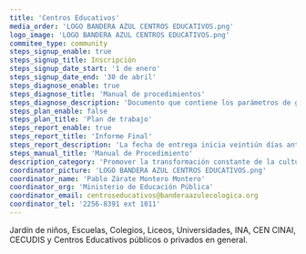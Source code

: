 ```yaml
---
title: 'Centros Educativos'
media_order: 'LOGO BANDERA AZUL CENTROS EDUCATIVOS.png'
logo_image: 'LOGO BANDERA AZUL CENTROS EDUCATIVOS.png'
commitee_type: community
steps_signup_enable: true
steps_signup_title: Inscripción
steps_signup_date_start: '1 de enero'
steps_signup_date_end: '30 de abril'
steps_diagnose_enable: true
steps_diagnose_title: 'Manual de procedimientos'
steps_diagnose_description: 'Documento que contiene los parámetros de gestión de la categoría'
steps_plan_enable: false
steps_plan_title: 'Plan de trabajo'
steps_report_enable: true
steps_report_title: 'Informe Final'
steps_report_description: 'La fecha de entrega inicia veintiún días antes y finaliza siete días después, del último día de clases'
steps_manual_title: 'Manual de Procedimiento'
description_category: 'Promover la transformación constante de la cultura y las prácticas ambientales de la población estudiantil, docente y administrativa de todos los centros educativos en el país, CEN CINAIS, CECUDI y guarderías, incentivando la creatividad y la rigurosidad en la gestión de los impactos ambientales de cada institución.'
coordinator_picture: 'LOGO BANDERA AZUL CENTROS EDUCATIVOS.png'
coordinator_name: 'Pablo Zárate Montero Montero'
coordinator_org: 'Ministerio de Educación Pública'
coordinator_email: centroseducativos@banderaazulecologica.org
coordinator_tel: '2256-8391 ext 1011'
---
```


Jardín de niños, Escuelas, Colegios, Liceos, Universidades, INA, CEN CINAI, CECUDIS y Centros Educativos públicos o privados en general.